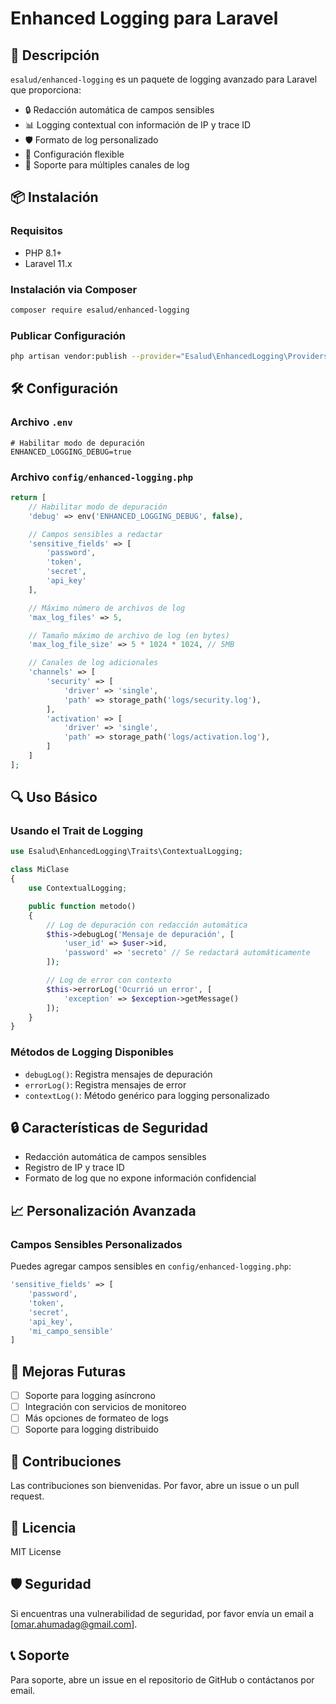 # Enhanced Logging para Laravel

## 🚀 Descripción

`esalud/enhanced-logging` es un paquete de logging avanzado para Laravel que proporciona:

- 🔒 Redacción automática de campos sensibles
- 📊 Logging contextual con información de IP y trace ID
- 🛡️ Formato de log personalizado
- 🔧 Configuración flexible
- 📝 Soporte para múltiples canales de log

## 📦 Instalación

### Requisitos
- PHP 8.1+
- Laravel 11.x

### Instalación via Composer

```bash
composer require esalud/enhanced-logging
```

### Publicar Configuración
```bash
php artisan vendor:publish --provider="Esalud\EnhancedLogging\Providers\EnhancedLoggingServiceProvider"
```

## 🛠️ Configuración

### Archivo `.env`

```env
# Habilitar modo de depuración
ENHANCED_LOGGING_DEBUG=true
```

### Archivo `config/enhanced-logging.php`

```php
return [
    // Habilitar modo de depuración
    'debug' => env('ENHANCED_LOGGING_DEBUG', false),

    // Campos sensibles a redactar
    'sensitive_fields' => [
        'password', 
        'token', 
        'secret', 
        'api_key'
    ],

    // Máximo número de archivos de log
    'max_log_files' => 5,

    // Tamaño máximo de archivo de log (en bytes)
    'max_log_file_size' => 5 * 1024 * 1024, // 5MB

    // Canales de log adicionales
    'channels' => [
        'security' => [
            'driver' => 'single',
            'path' => storage_path('logs/security.log'),
        ],
        'activation' => [
            'driver' => 'single', 
            'path' => storage_path('logs/activation.log'),
        ]
    ]
];
```

## 🔍 Uso Básico

### Usando el Trait de Logging

```php
use Esalud\EnhancedLogging\Traits\ContextualLogging;

class MiClase 
{
    use ContextualLogging;

    public function metodo()
    {
        // Log de depuración con redacción automática
        $this->debugLog('Mensaje de depuración', [
            'user_id' => $user->id,
            'password' => 'secreto' // Se redactará automáticamente
        ]);

        // Log de error con contexto
        $this->errorLog('Ocurrió un error', [
            'exception' => $exception->getMessage()
        ]);
    }
}
```

### Métodos de Logging Disponibles

- `debugLog()`: Registra mensajes de depuración
- `errorLog()`: Registra mensajes de error
- `contextLog()`: Método genérico para logging personalizado

## 🔒 Características de Seguridad

- Redacción automática de campos sensibles
- Registro de IP y trace ID
- Formato de log que no expone información confidencial

## 📈 Personalización Avanzada

### Campos Sensibles Personalizados

Puedes agregar campos sensibles en `config/enhanced-logging.php`:

```php
'sensitive_fields' => [
    'password', 
    'token', 
    'secret', 
    'api_key',
    'mi_campo_sensible'
]
```

## 🚧 Mejoras Futuras

- [ ] Soporte para logging asíncrono
- [ ] Integración con servicios de monitoreo
- [ ] Más opciones de formateo de logs
- [ ] Soporte para logging distribuido

## 🤝 Contribuciones

Las contribuciones son bienvenidas. Por favor, abre un issue o un pull request.

## 📄 Licencia

MIT License

## 🛡️ Seguridad

Si encuentras una vulnerabilidad de seguridad, por favor envía un email a [omar.ahumadag@gmail.com].

## 📞 Soporte

Para soporte, abre un issue en el repositorio de GitHub o contáctanos por email.
